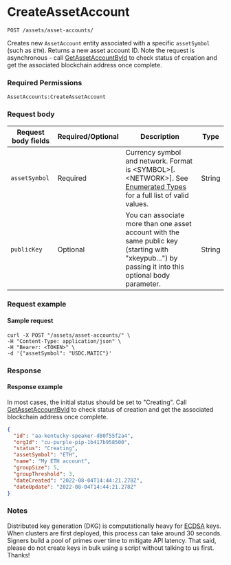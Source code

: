 # CreateAssetAccount

`POST /assets/asset-accounts/`

Creates new `AssetAccount` entity associated with a specific `assetSymbol` (such as `ETH`). Returns a new asset account ID.  Note the request is asynchronous - call [GetAssetAccountById](getassetaccountbyid.md) to check status of creation and get the associated blockchain address once complete.&#x20;

### Required Permissions <a href="#scopes" id="scopes"></a>

`AssetAccounts:CreateAssetAccount`

### Request body <a href="#request-body" id="request-body"></a>

| Request body fields | Required/Optional | Description                                                                                                                                                   | Type   |
| ------------------- | ----------------- | ------------------------------------------------------------------------------------------------------------------------------------------------------------- | ------ |
| `assetSymbol`       | Required          | Currency symbol and network.  Format is \<SYMBOL>\[.\<NETWORK>].  See [Enumerated Types](../../dfns-api-enumerated-types.md) for a full list of valid values. | String |
| `publicKey`         | Optional          | You can associate more than one asset account with the same public key (starting with "xkeypub...") by passing it into this optional body parameter.          | String |

### Request example <a href="#request-example.1" id="request-example.1"></a>

#### Sample request <a href="#sample-request" id="sample-request"></a>

```shell
curl -X POST "/assets/asset-accounts/" \
-H "Content-Type: application/json" \
-H "Bearer: <TOKEN>" \
-d '{"assetSymbol": "USDC.MATIC"}'
```

### Response <a href="#response" id="response"></a>

#### Response example <a href="#response-example" id="response-example"></a>

In most cases, the initial status should be set to "Creating".  Call [GetAssetAccountById](getassetaccountbyid.md) to check status of creation and get the associated blockchain address once complete.&#x20;

```json
{
  "id": "aa-kentucky-speaker-d80f55f2a4",
  "orgId": "cu-purple-pip-1b417b958500",
  "status": "Creating",
  "assetSymbol": "ETH",
  "name": "My ETH account",
  "groupSize": 5,
  "groupThreshold": 3,
  "dateCreated": "2022-08-04T14:44:21.278Z",
  "dateUpdate": "2022-08-04T14:44:21.278Z"
}
```

### Notes <a href="#notes" id="notes"></a>

Distributed key generation (DKG) is computationally heavy for [ECDSA](https://en.wikipedia.org/wiki/Elliptic\_Curve\_Digital\_Signature\_Algorithm) keys. When clusters are first deployed, this process can take around 30 seconds.  Signers build a pool of primes over time to mitigate API latency. That said, please do not create keys in bulk using a script without talking to us first. Thanks!
